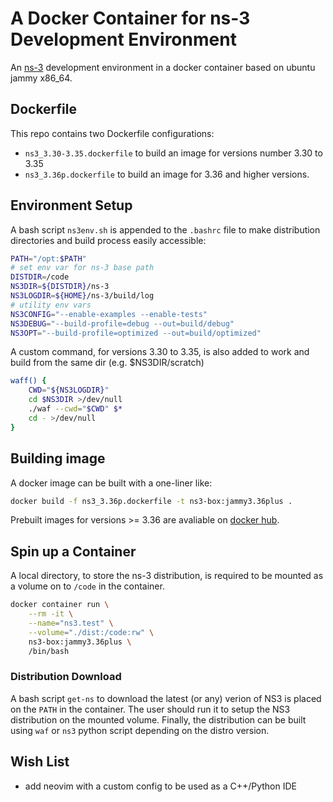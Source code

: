 # A Docker Container for ns-3 Development Environment

An [ns-3](https://www.nsnam.org/) development environment in a docker container based on ubuntu jammy x86_64.

## Dockerfile

This repo contains two Dockerfile configurations:
- `ns3_3.30-3.35.dockerfile` to build an image for versions number 3.30 to 3.35
- `ns3_3.36p.dockerfile` to build an image for 3.36 and higher versions.

## Environment Setup

A bash script `ns3env.sh` is appended to the `.bashrc` file to make distribution directories and build process easily accessible:

```bash
PATH="/opt:$PATH"
# set env var for ns-3 base path
DISTDIR=/code
NS3DIR=${DISTDIR}/ns-3
NS3LOGDIR=${HOME}/ns-3/build/log
# utility env vars
NS3CONFIG="--enable-examples --enable-tests"
NS3DEBUG="--build-profile=debug --out=build/debug"
NS3OPT="--build-profile=optimized --out=build/optimized"
```

A custom command, for versions 3.30 to 3.35, is also added to work and build from the same dir (e.g. $NS3DIR/scratch)
```bash
waff() {
    CWD="${NS3LOGDIR}"
    cd $NS3DIR >/dev/null
    ./waf --cwd="$CWD" $*
    cd - >/dev/null
}
```

## Building image

A docker image can be built with a one-liner like:
```bash
docker build -f ns3_3.36p.dockerfile -t ns3-box:jammy3.36plus .
```

Prebuilt images for versions >= 3.36 are avaliable on [docker hub](https://hub.docker.com/repository/docker/adeelahmadk/ns3-box/general).

## Spin up a Container

A local directory, to store the ns-3 distribution, is required to be mounted as a volume on to `/code` in the container.
```bash
docker container run \
    --rm -it \
    --name="ns3.test" \
    --volume="./dist:/code:rw" \
    ns3-box:jammy3.36plus \
    /bin/bash
```

### Distribution Download

A bash script `get-ns` to download the latest (or any) verion of NS3 is placed on the `PATH` in the container. The user should run it to setup the NS3 distribution on the mounted volume. Finally, the distribution can be built using `waf` or `ns3` python script depending on the distro version.

## Wish List

- add neovim with a custom config to be used as a C++/Python IDE
